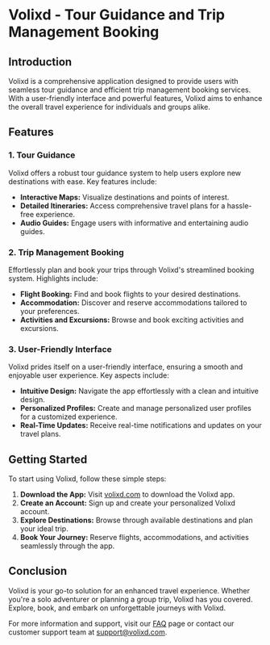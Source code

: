 # Volixd - Tour Guidance and Trip Management Booking

## Introduction

Volixd is a comprehensive application designed to provide users with seamless tour guidance and efficient trip management booking services. With a user-friendly interface and powerful features, Volixd aims to enhance the overall travel experience for individuals and groups alike.

## Features

### 1. Tour Guidance

Volixd offers a robust tour guidance system to help users explore new destinations with ease. Key features include:

- **Interactive Maps:** Visualize destinations and points of interest.
- **Detailed Itineraries:** Access comprehensive travel plans for a hassle-free experience.
- **Audio Guides:** Engage users with informative and entertaining audio guides.

### 2. Trip Management Booking

Effortlessly plan and book your trips through Volixd's streamlined booking system. Highlights include:

- **Flight Booking:** Find and book flights to your desired destinations.
- **Accommodation:** Discover and reserve accommodations tailored to your preferences.
- **Activities and Excursions:** Browse and book exciting activities and excursions.

### 3. User-Friendly Interface

Volixd prides itself on a user-friendly interface, ensuring a smooth and enjoyable user experience. Key aspects include:

- **Intuitive Design:** Navigate the app effortlessly with a clean and intuitive design.
- **Personalized Profiles:** Create and manage personalized user profiles for a customized experience.
- **Real-Time Updates:** Receive real-time notifications and updates on your travel plans.

## Getting Started

To start using Volixd, follow these simple steps:

1. **Download the App:** Visit [volixd.com](https://www.volixd.com) to download the Volixd app.
2. **Create an Account:** Sign up and create your personalized Volixd account.
3. **Explore Destinations:** Browse through available destinations and plan your ideal trip.
4. **Book Your Journey:** Reserve flights, accommodations, and activities seamlessly through the app.

## Conclusion

Volixd is your go-to solution for an enhanced travel experience. Whether you're a solo adventurer or planning a group trip, Volixd has you covered. Explore, book, and embark on unforgettable journeys with Volixd.

For more information and support, visit our [FAQ](https://www.volixd.com/faq) page or contact our customer support team at support@volixd.com.
